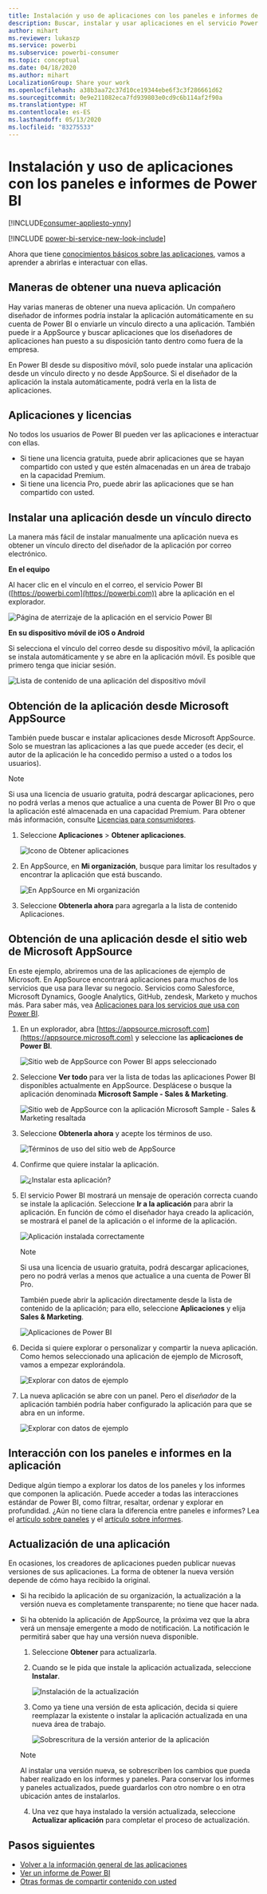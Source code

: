 ```yaml
---
title: Instalación y uso de aplicaciones con los paneles e informes de Power BI
description: Buscar, instalar y usar aplicaciones en el servicio Power BI.
author: mihart
ms.reviewer: lukaszp
ms.service: powerbi
ms.subservice: powerbi-consumer
ms.topic: conceptual
ms.date: 04/18/2020
ms.author: mihart
LocalizationGroup: Share your work
ms.openlocfilehash: a38b3aa72c37d10ce19344ebe6f3c3f286661d62
ms.sourcegitcommit: 0e9e211082eca7fd939803e0cd9c6b114af2f90a
ms.translationtype: HT
ms.contentlocale: es-ES
ms.lasthandoff: 05/13/2020
ms.locfileid: "83275533"
---
```

# <a name="install-and-use-apps-with-dashboards-and-reports-in-power-bi"></a>Instalación y uso de aplicaciones con los paneles e informes de Power BI

[!INCLUDE[consumer-appliesto-ynny](../includes/consumer-appliesto-ynny.md)]

[!INCLUDE [power-bi-service-new-look-include](../includes/power-bi-service-new-look-include.md)]

Ahora que tiene [conocimientos básicos sobre las aplicaciones](end-user-apps.md), vamos a aprender a abrirlas e interactuar con ellas. 

## <a name="ways-to-get-a-new-app"></a>Maneras de obtener una nueva aplicación
Hay varias maneras de obtener una nueva aplicación. Un compañero diseñador de informes podría instalar la aplicación automáticamente en su cuenta de Power BI o enviarle un vínculo directo a una aplicación. También puede ir a AppSource y buscar aplicaciones que los diseñadores de aplicaciones han puesto a su disposición tanto dentro como fuera de la empresa. 

En Power BI desde su dispositivo móvil, solo puede instalar una aplicación desde un vínculo directo y no desde AppSource. Si el diseñador de la aplicación la instala automáticamente, podrá verla en la lista de aplicaciones.

## <a name="apps-and-licenses"></a>Aplicaciones y licencias
No todos los usuarios de Power BI pueden ver las aplicaciones e interactuar con ellas. 
- Si tiene una licencia gratuita, puede abrir aplicaciones que se hayan compartido con usted y que estén almacenadas en un área de trabajo en la capacidad Premium.
- Si tiene una licencia Pro, puede abrir las aplicaciones que se han compartido con usted.

## <a name="install-an-app-from-a-direct-link"></a>Instalar una aplicación desde un vínculo directo
La manera más fácil de instalar manualmente una aplicación nueva es obtener un vínculo directo del diseñador de la aplicación por correo electrónico.  

**En el equipo** 

Al hacer clic en el vínculo en el correo, el servicio Power BI ([https://powerbi.com](https://powerbi.com)) abre la aplicación en el explorador. 

![Página de aterrizaje de la aplicación en el servicio Power BI](./media/end-user-app-view/power-bi-app-from-link.png)

**En su dispositivo móvil de iOS o Android** 

Si selecciona el vínculo del correo desde su dispositivo móvil, la aplicación se instala automáticamente y se abre en la aplicación móvil. Es posible que primero tenga que iniciar sesión. 

![Lista de contenido de una aplicación del dispositivo móvil](./media/end-user-app-view/power-bi-ios.png)

## <a name="get-the-app-from-microsoft-appsource"></a>Obtención de la aplicación desde Microsoft AppSource
También puede buscar e instalar aplicaciones desde Microsoft AppSource. Solo se muestran las aplicaciones a las que puede acceder (es decir, el autor de la aplicación le ha concedido permiso a usted o a todos los usuarios). 

> [!NOTE]
> Si usa una licencia de usuario gratuita, podrá descargar aplicaciones, pero no podrá verlas a menos que actualice a una cuenta de Power BI Pro o que la aplicación esté almacenada en una capacidad Premium. Para obtener más información, consulte [Licencias para consumidores](end-user-license.md).

1. Seleccione **Aplicaciones**  > **Obtener aplicaciones**. 
   
    ![Icono de Obtener aplicaciones](./media/end-user-app-view/power-bi-get-app2.png)    
2. En AppSource, en **Mi organización**, busque para limitar los resultados y encontrar la aplicación que está buscando.
   
    ![En AppSource en Mi organización](./media/end-user-app-view/power-bi-opportunity-app.png)
3. Seleccione **Obtenerla ahora** para agregarla a la lista de contenido Aplicaciones. 

## <a name="get-an-app-from-the-microsoft-appsource-website"></a>Obtención de una aplicación desde el sitio web de Microsoft AppSource 

En este ejemplo, abriremos una de las aplicaciones de ejemplo de Microsoft. En AppSource encontrará aplicaciones para muchos de los servicios que usa para llevar su negocio.  Servicios como Salesforce, Microsoft Dynamics, Google Analytics, GitHub, zendesk, Marketo y muchos más. Para saber más, vea [Aplicaciones para los servicios que usa con Power BI](../connect-data/service-connect-to-services.md). 

1. En un explorador, abra [https://appsource.microsoft.com](https://appsource.microsoft.com) y seleccione las **aplicaciones de Power BI**.

    ![Sitio web de AppSource con Power BI apps seleccionado  ](./media/end-user-apps/power-bi-appsource.png)


2. Seleccione **Ver todo** para ver la lista de todas las aplicaciones Power BI disponibles actualmente en AppSource. Desplácese o busque la aplicación denominada **Microsoft Sample - Sales & Marketing**.

    ![Sitio web de AppSource con la aplicación Microsoft Sample - Sales & Marketing resaltada  ](./media/end-user-apps/power-bi-appsource-samples.png)

3. Seleccione **Obtenerla ahora** y acepte los términos de uso.

    ![Términos de uso del sitio web de AppSource ](./media/end-user-apps/power-bi-permission.png)


4. Confirme que quiere instalar la aplicación.

    ![¿Instalar esta aplicación?  ](./media/end-user-apps/power-bi-app-install.png)

5. El servicio Power BI mostrará un mensaje de operación correcta cuando se instale la aplicación. Seleccione **Ir a la aplicación** para abrir la aplicación. En función de cómo el diseñador haya creado la aplicación, se mostrará el panel de la aplicación o el informe de la aplicación.



    ![Aplicación instalada correctamente ](./media/end-user-apps/power-bi-app-ready.png)

    > [!NOTE]
    > Si usa una licencia de usuario gratuita, podrá descargar aplicaciones, pero no podrá verlas a menos que actualice a una cuenta de Power BI Pro. 

    También puede abrir la aplicación directamente desde la lista de contenido de la aplicación; para ello, seleccione **Aplicaciones** y elija **Sales & Marketing**.

    ![Aplicaciones de Power BI](./media/end-user-apps/power-bi-apps.png)


6. Decida si quiere explorar o personalizar y compartir la nueva aplicación. Como hemos seleccionado una aplicación de ejemplo de Microsoft, vamos a empezar explorándola. 

    ![Explorar con datos de ejemplo](./media/end-user-apps/power-bi-explore.png)

7.  La nueva aplicación se abre con un panel. Pero el *diseñador* de la aplicación también podría haber configurado la aplicación para que se abra en un informe.  

    ![Explorar con datos de ejemplo](./media/end-user-apps/power-bi-new-app.png)


## <a name="interact-with-the-dashboards-and-reports-in-the-app"></a>Interacción con los paneles e informes en la aplicación
Dedique algún tiempo a explorar los datos de los paneles y los informes que componen la aplicación. Puede acceder a todas las interacciones estándar de Power BI, como filtrar, resaltar, ordenar y explorar en profundidad.  ¿Aún no tiene clara la diferencia entre paneles e informes?  Lea el [artículo sobre paneles](end-user-dashboards.md) y el [artículo sobre informes](end-user-reports.md).  

## <a name="update-an-app"></a>Actualización de una aplicación 

En ocasiones, los creadores de aplicaciones pueden publicar nuevas versiones de sus aplicaciones. La forma de obtener la nueva versión depende de cómo haya recibido la original. 

* Si ha recibido la aplicación de su organización, la actualización a la versión nueva es completamente transparente; no tiene que hacer nada. 

* Si ha obtenido la aplicación de AppSource, la próxima vez que la abra verá un mensaje emergente a modo de notificación. La notificación le permitirá saber que hay una versión nueva disponible. 

    1. Seleccione **Obtener** para actualizarla.  

        <!--![App update notification](./media/end-user-app-view/power-bi-new-app-version-notification.png) -->

    2. Cuando se le pida que instale la aplicación actualizada, seleccione **Instalar**. 

        ![Instalación de la actualización](./media/end-user-app-view/power-bi-install.png) 

    3. Como ya tiene una versión de esta aplicación, decida si quiere reemplazar la existente o instalar la aplicación actualizada en una nueva área de trabajo.   

        ![Sobrescritura de la versión anterior de la aplicación](./media/end-user-app-view/power-bi-already-installed.png) 


    > [!NOTE] 
    > Al instalar una versión nueva, se sobrescriben los cambios que pueda haber realizado en los informes y paneles. Para conservar los informes y paneles actualizados, puede guardarlos con otro nombre o en otra ubicación antes de instalarlos. 

    4. Una vez que haya instalado la versión actualizada, seleccione **Actualizar aplicación** para completar el proceso de actualización. 


## <a name="next-steps"></a>Pasos siguientes
* [Volver a la información general de las aplicaciones](end-user-apps.md)
* [Ver un informe de Power BI](end-user-report-open.md)
* [Otras formas de compartir contenido con usted](end-user-shared-with-me.md)

